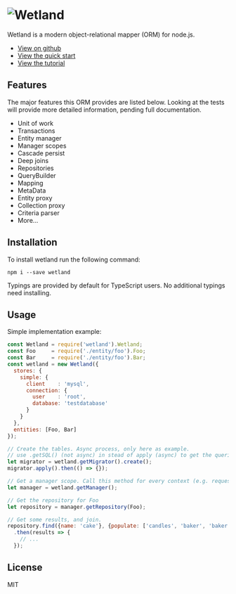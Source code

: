 # ![Wetland](https://cdn.rawgit.com/SpoonX/wetland/391040eba795183550bfff01d7c0ca56d01b5530/wetland.svg)

Wetland is a modern object-relational mapper (ORM) for node.js.

- [View on github](https://github.com/SpoonX/wetland)
- [View the quick start](https://wetland.spoonx.org/quick-start.html)
- [View the tutorial](https://github.com/SpoonX/swetland)

## Features
The major features this ORM provides are listed below.
Looking at the tests will provide more detailed information, pending full documentation.

* Unit of work
* Transactions
* Entity manager
* Manager scopes
* Cascade persist
* Deep joins
* Repositories
* QueryBuilder
* Mapping
* MetaData
* Entity proxy
* Collection proxy
* Criteria parser
* More...

## Installation
To install wetland run the following command:

`npm i --save wetland`

Typings are provided by default for TypeScript users. No additional typings need installing.

## Usage

Simple implementation example:

```js
const Wetland = require('wetland').Wetland;
const Foo     = require('./entity/foo').Foo;
const Bar     = require('./entity/foo').Bar;
const wetland = new Wetland({
  stores: {
    simple: {
      client    : 'mysql',
      connection: {
        user    : 'root',
        database: 'testdatabase'
      }
    }
  },
  entities: [Foo, Bar]
});

// Create the tables. Async process, only here as example.
// use .getSQL() (not async) in stead of apply (async) to get the queries.
let migrator = wetland.getMigrator().create();
migrator.apply().then(() => {});

// Get a manager scope. Call this method for every context (e.g. requests).
let manager = wetland.getManager();

// Get the repository for Foo
let repository = manager.getRepository(Foo);

// Get some results, and join.
repository.find({name: 'cake'}, {populate: ['candles', 'baker', 'baker.address']})
  .then(results => {
    // ...
  });
```

## License
MIT
